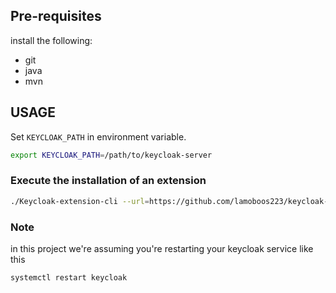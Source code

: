 ## Pre-requisites

install the following:
- git
- java
- mvn



## USAGE

Set `KEYCLOAK_PATH` in environment variable.

```sh
export KEYCLOAK_PATH=/path/to/keycloak-server
```

### Execute the installation of an extension

```sh
./Keycloak-extension-cli --url=https://github.com/lamoboos223/keycloak-dummy-otp-extension
```



### Note

in this project we're assuming you're restarting your keycloak service like this

```sh
systemctl restart keycloak
```
